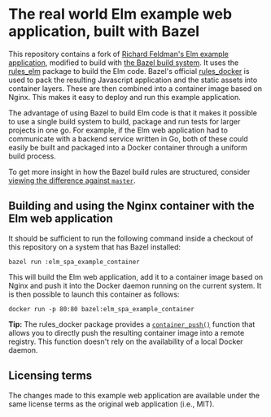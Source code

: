 # The real world Elm example web application, built with Bazel

This repository contains a fork of
[Richard Feldman's Elm example application](https://github.com/rtfeldman/elm-spa-example),
modified to build with [the Bazel build system](https://bazel.build/).
It uses the [rules\_elm](https://github.com/EdSchouten/rules_elm)
package to build the Elm code. Bazel's official
[rules\_docker](https://github.com/bazelbuild/rules_docker) is used to
pack the resulting Javascript application and the static assets into
container layers. These are then combined into a container image based
on Nginx. This makes it easy to deploy and run this example application.

The advantage of using Bazel to build Elm code is that it makes it
possible to use a single build system to build, package and run tests
for larger projects in one go. For example, if the Elm web application
had to communicate with a backend service written in Go, both of these
could easily be built and packaged into a Docker container through a
uniform build process.

To get more insight in how the Bazel build rules are structured,
consider [viewing the difference against `master`](https://github.com/EdSchouten/bazel-elm-spa-example/compare/master...EdSchouten:bazel).

## Building and using the Nginx container with the Elm web application

It should be sufficient to run the following command inside a checkout
of this repository on a system that has Bazel installed:

    bazel run :elm_spa_example_container

This will build the Elm web application, add it to a container image
based on Nginx and push it into the Docker daemon running on the current
system. It is then possible to launch this container as follows:

    docker run -p 80:80 bazel:elm_spa_example_container

**Tip:** The rules\_docker package provides a
[`container_push()`](https://github.com/bazelbuild/rules_docker#container_push)
function that allows you to directly push the resulting container image
into a remote registry. This function doesn't rely on the availability
of a local Docker daemon.

## Licensing terms

The changes made to this example web application are available under the
same license terms as the original web application (i.e., MIT).
